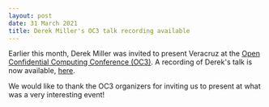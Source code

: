 ```yaml
---
layout: post
date: 31 March 2021
title: Derek Miller's OC3 talk recording available
---
```


Earlier this month, Derek Miller was invited to present Veracruz at the [Open Confidential Computing Conference (OC3)](https://hopin.com/events/oc3-2021).
A recording of Derek's talk is now available, [here](https://www.youtube.com/watch?v=6njKU9v1kEg&list=PLEhAl3D5WVvSKTp9jD6lV67zuFR8lUZVa&index=13).

We would like to thank the OC3 organizers for inviting us to present at what was a very interesting event!
